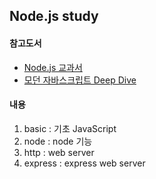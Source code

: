 ## Node.js study
#### 참고도서
- [Node.js 교과서](https://www.aladin.co.kr/shop/wproduct.aspx?ItemId=158379304, "book link")  
- [모던 자바스크립트 Deep Dive](https://www.aladin.co.kr/shop/wproduct.aspx?ItemId=251552545, "modern_js")

#### 내용
1. basic : 기초 JavaScript  
2. node : node 기능
3. http : web server
4. express : express web server

